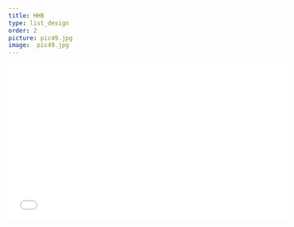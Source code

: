 ```yaml
---
title: HHB
type: list_design
order: 2
picture: pic49.jpg
image:  pic49.jpg
---
```

<div style="text-align: center;">
<iframe allowfullscreen="" frameborder="0" height="315" src="//www.youtube.com/embed/pa9kpPYeBaU" width="560"></iframe><br />

